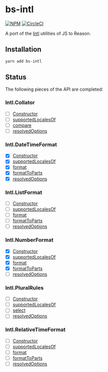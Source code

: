# bs-intl

[![NPM](https://nodei.co/npm/bs-intl.png?compact=true)](https://nodei.co/npm/bs-intl/)
[![CircleCI](https://circleci.com/gh/jimberlage/bs-intl.svg?style=svg)](https://circleci.com/gh/jimberlage/bs-intl)

A port of the [Intl](https://developer.mozilla.org/en-US/docs/Web/JavaScript/Reference/Global_Objects/Intl) utilities of JS to Reason.

## Installation

```bash
yarn add bs-intl
```

## Status

The following pieces of the API are completed:

### Intl.Collator

- [ ] [Constructor](https://developer.mozilla.org/en-US/docs/Web/JavaScript/Reference/Global_Objects/Collator)
- [ ] [supportedLocalesOf](https://developer.mozilla.org/en-US/docs/Web/JavaScript/Reference/Global_Objects/Collator/supportedLocalesOf)
- [ ] [compare](https://developer.mozilla.org/en-US/docs/Web/JavaScript/Reference/Global_Objects/Collator/compare)
- [ ] [resolvedOptions](https://developer.mozilla.org/en-US/docs/Web/JavaScript/Reference/Global_Objects/Collator/resolvedOptions)

### Intl.DateTimeFormat

- [x] [Constructor](https://developer.mozilla.org/en-US/docs/Web/JavaScript/Reference/Global_Objects/DateTimeFormat)
- [x] [supportedLocalesOf](https://developer.mozilla.org/en-US/docs/Web/JavaScript/Reference/Global_Objects/DateTimeFormat/supportedLocalesOf)
- [x] [format](https://developer.mozilla.org/en-US/docs/Web/JavaScript/Reference/Global_Objects/DateTimeFormat/format)
- [x] [formatToParts](https://developer.mozilla.org/en-US/docs/Web/JavaScript/Reference/Global_Objects/DateTimeFormat/formatToParts)
- [x] [resolvedOptions](https://developer.mozilla.org/en-US/docs/Web/JavaScript/Reference/Global_Objects/DateTimeFormat/resolvedOptions)

### Intl.ListFormat

- [ ] [Constructor](https://developer.mozilla.org/en-US/docs/Web/JavaScript/Reference/Global_Objects/ListFormat)
- [ ] [supportedLocalesOf](https://developer.mozilla.org/en-US/docs/Web/JavaScript/Reference/Global_Objects/ListFormat/supportedLocalesOf)
- [ ] [format](https://developer.mozilla.org/en-US/docs/Web/JavaScript/Reference/Global_Objects/ListFormat/format)
- [ ] [formatToParts](https://developer.mozilla.org/en-US/docs/Web/JavaScript/Reference/Global_Objects/ListFormat/formatToParts)
- [ ] [resolvedOptions](https://developer.mozilla.org/en-US/docs/Web/JavaScript/Reference/Global_Objects/ListFormat/resolvedOptions)

### Intl.NumberFormat

- [x] [Constructor](https://developer.mozilla.org/en-US/docs/Web/JavaScript/Reference/Global_Objects/NumberFormat)
- [x] [supportedLocalesOf](https://developer.mozilla.org/en-US/docs/Web/JavaScript/Reference/Global_Objects/NumberFormat/supportedLocalesOf)
- [x] [format](https://developer.mozilla.org/en-US/docs/Web/JavaScript/Reference/Global_Objects/NumberFormat/format)
- [x] [formatToParts](https://developer.mozilla.org/en-US/docs/Web/JavaScript/Reference/Global_Objects/NumberFormat/formatToParts)
- [ ] [resolvedOptions](https://developer.mozilla.org/en-US/docs/Web/JavaScript/Reference/Global_Objects/NumberFormat/resolvedOptions)

### Intl.PluralRules

- [ ] [Constructor](https://developer.mozilla.org/en-US/docs/Web/JavaScript/Reference/Global_Objects/PluralRules)
- [ ] [supportedLocalesOf](https://developer.mozilla.org/en-US/docs/Web/JavaScript/Reference/Global_Objects/PluralRules/supportedLocalesOf)
- [ ] [select](https://developer.mozilla.org/en-US/docs/Web/JavaScript/Reference/Global_Objects/PluralRules/select)
- [ ] [resolvedOptions](https://developer.mozilla.org/en-US/docs/Web/JavaScript/Reference/Global_Objects/PluralRules/resolvedOptions)

### Intl.RelativeTimeFormat

- [ ] [Constructor](https://developer.mozilla.org/en-US/docs/Web/JavaScript/Reference/Global_Objects/RelativeTimeFormat)
- [ ] [supportedLocalesOf](https://developer.mozilla.org/en-US/docs/Web/JavaScript/Reference/Global_Objects/RelativeTimeFormat/supportedLocalesOf)
- [ ] [format](https://developer.mozilla.org/en-US/docs/Web/JavaScript/Reference/Global_Objects/RelativeTimeFormat/format)
- [ ] [formatToParts](https://developer.mozilla.org/en-US/docs/Web/JavaScript/Reference/Global_Objects/RelativeTimeFormat/formatToParts)
- [ ] [resolvedOptions](https://developer.mozilla.org/en-US/docs/Web/JavaScript/Reference/Global_Objects/RelativeTimeFormat/resolvedOptions)